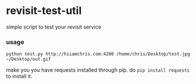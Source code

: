 revisit-test-util
=================

simple script to test your revisit service

### usage

```
python test.py http://hiiamchris.com:4200 /home/chris/Desktop/test.jpg ~/Desktop/out.gif
```


make you you have requests installed through pip. do ``` pip install requests ``` to install it. 
